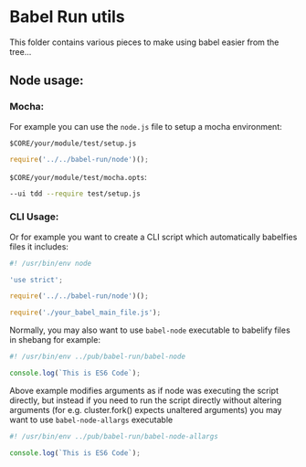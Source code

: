 # Babel Run utils

This folder contains various pieces to make using babel easier from the
tree...


## Node usage:

### Mocha:

For example you can use the `node.js` file to setup a mocha environment:

`$CORE/your/module/test/setup.js`
```js
require('../../babel-run/node')();
```

`$CORE/your/module/test/mocha.opts`:

```sh
--ui tdd --require test/setup.js
```

### CLI Usage:

Or for example you want to create a CLI script which automatically
babelfies files it includes:

```js
#! /usr/bin/env node

'use strict';

require('../../babel-run/node')();

require('./your_babel_main_file.js');
```

Normally, you may also want to use `babel-node` executable to
babelify files in shebang for example:

```js
#! /usr/bin/env ../pub/babel-run/babel-node

console.log(`This is ES6 Code`);
```
Above example modifies arguments as if node was
executing the script directly, but instead if you need
to run the script directly without altering arguments
(for e.g. cluster.fork() expects unaltered arguments)
you may want to use `babel-node-allargs` executable

```js
#! /usr/bin/env ../pub/babel-run/babel-node-allargs

console.log(`This is ES6 Code`);
```
